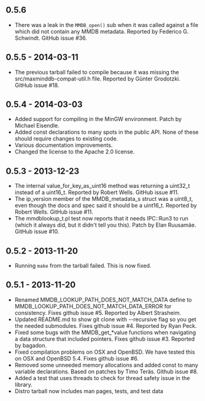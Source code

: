 ## 0.5.6

* There was a leak in the `MMDB_open()` sub when it was called against a file
  which did not contain any MMDB metadata. Reported by Federico
  G. Schwindt. GitHub issue #36.


## 0.5.5 - 2014-03-11

* The previous tarball failed to compile because it was missing the
  src/maxminddb-compat-util.h file. Reported by Günter Grodotzki. GitHub issue
  #18.


## 0.5.4 - 2014-03-03

* Added support for compiling in the MinGW environment. Patch by Michael
  Eisendle.
* Added const declarations to many spots in the public API. None of these
  should require changes to existing code.
* Various documentation improvements.
* Changed the license to the Apache 2.0 license.


## 0.5.3 - 2013-12-23

* The internal value_for_key_as_uint16 method was returning a uint32_t instead
  of a uint16_t. Reported by Robert Wells. GitHub issue #11.
* The ip_version member of the MMDB_metadata_s struct was a uint8_t, even
  though the docs and spec said it should be a uint16_t. Reported by Robert
  Wells. GitHub issue #11.
* The mmdblookup_t.pl test now reports that it needs IPC::Run3 to run (which
  it always did, but it didn't tell you this). Patch by Elan Ruusamäe. GitHub
  issue #10.


## 0.5.2 - 2013-11-20

* Running `make` from the tarball failed. This is now fixed.


## 0.5.1 - 2013-11-20

* Renamed MMDB_LOOKUP_PATH_DOES_NOT_MATCH_DATA define to
  MMDB_LOOKUP_PATH_DOES_NOT_MATCH_DATA_ERROR for consistency. Fixes github
  issue #5. Reported by Albert Strasheim.
* Updated README.md to show git clone with --recursive flag so you get the
  needed submodules. Fixes github issue #4. Reported by Ryan Peck.
* Fixed some bugs with the MMDB_get_*value functions when navigating a data
  structure that included pointers. Fixes github issue #3. Reported by
  bagadon.
* Fixed compilation problems on OSX and OpenBSD. We have tested this on OSX
  and OpenBSD 5.4. Fixes github issue #6.
* Removed some unneeded memory allocations and added const to many variable
  declarations. Based on patches by Timo Teräs. Github issue #8.
* Added a test that uses threads to check for thread safety issue in the
  library.
* Distro tarball now includes man pages, tests, and test data
